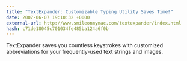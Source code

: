 ```yaml
---
title: "TextExpander: Customizable Typing Utility Saves Time!"
date: 2007-06-07 19:10:32 +0000
external-url: http://www.smileonmymac.com/textexpander/index.html
hash: c71de18045c701034fe485ba124a6f0b
---
```


TextExpander saves you countless keystrokes with customized abbreviations for your frequently-used text strings and images.

